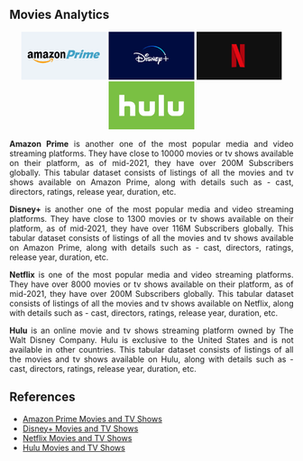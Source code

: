 ## Movies Analytics
<div align="center">
	<img width = "30%" src="https://github.com/Bayunova28/Movies_Analytics/blob/main/amazon-prime.jpg">
  <img width = "30%" src="https://github.com/Bayunova28/Movies_Analytics/blob/main/disney-plus-background-3yj4c6wmjfjo4vaj.jpg">
  <img width = "30%" src="https://github.com/Bayunova28/Movies_Analytics/blob/main/BrandAssets_Logos_02-NSymbol.jpg">
  <img width = "30%" src="https://github.com/Bayunova28/Movies_Analytics/blob/main/hulu-fxo5g9d2z5nmrq7p.jpg">
</div>
<p align='justify'><b>Amazon Prime</b> is another one of the most popular media and video streaming platforms. They have close to 10000 movies or tv shows available on their platform, as of mid-2021, they have over 200M Subscribers globally. This tabular dataset consists of listings of all the movies and tv shows available on Amazon Prime, along with details such as - cast, directors, ratings, release year, duration, etc.</p>
<p align='justify'><b>Disney+</b> is another one of the most popular media and video streaming platforms. They have close to 1300 movies or tv shows available on their platform, as of mid-2021, they have over 116M Subscribers globally. This tabular dataset consists of listings of all the movies and tv shows available on Amazon Prime, along with details such as - cast, directors, ratings, release year, duration, etc.</p>
<p align='justify'><b>Netflix</b> is one of the most popular media and video streaming platforms. They have over 8000 movies or tv shows available on their platform, as of mid-2021, they have over 200M Subscribers globally. This tabular dataset consists of listings of all the movies and tv shows available on Netflix, along with details such as - cast, directors, ratings, release year, duration, etc.</p>
<p align='justify'><b>Hulu</b> is an online movie and tv shows streaming platform owned by The Walt Disney Company. Hulu is exclusive to the United States and is not available in other countries. This tabular dataset consists of listings of all the movies and tv shows available on Hulu, along with details such as - cast, directors, ratings, release year, duration, etc.</p>

## References
* [Amazon Prime Movies and TV Shows](https://www.kaggle.com/datasets/shivamb/amazon-prime-movies-and-tv-shows)
* [Disney+ Movies and TV Shows](https://www.kaggle.com/datasets/shivamb/disney-movies-and-tv-shows)
* [Netflix Movies and TV Shows](https://www.kaggle.com/datasets/shivamb/netflix-shows)
* [Hulu Movies and TV Shows](https://www.kaggle.com/datasets/shivamb/hulu-movies-and-tv-shows)
